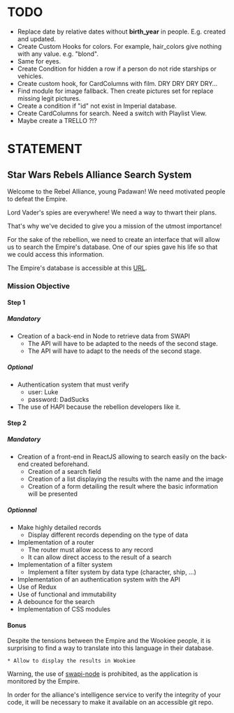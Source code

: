 # TODO

* Replace date by relative dates without **birth_year** in people. E.g. created and updated.
* Create Custom Hooks for colors. For example, hair_colors give nothing with any value. e.g. "blond".
* Same for eyes.
* Create Condition for hidden a row if a person do not ride starships or vehicles.
* Create custom hook, for CardColumns with film. DRY DRY DRY DRY…
* Find module for image fallback. Then create pictures set for replace missing legit pictures.
* Create a condition if "id" not exist in Imperial database.   
* Create CardColumns for search. Need a switch with Playlist View.
* Maybe create a TRELLO ?!?

# STATEMENT

## Star Wars Rebels Alliance Search System

Welcome to the Rebel Alliance, young Padawan!
We need motivated people to defeat the Empire.

Lord Vader's spies are everywhere!
We need a way to thwart their plans.

That's why we've decided to give you a mission of the utmost importance!

For the sake of the rebellion, we need to create an interface that will allow us to search the Empire's database.
One of our spies gave his life so that we could access this information.

The Empire's database is accessible at this [URL](https://swapi.dev/).

### Mission Objective

#### Step 1

##### Mandatory

* Creation of a back-end in Node to retrieve data from SWAPI
    * The API will have to be adapted to the needs of the second stage.
    * The API will have to adapt to the needs of the second stage.

##### Optional

* Authentication system that must verify
    * user: Luke
    * password: DadSucks
* The use of HAPI because the rebellion developers like it.

#### Step 2

##### Mandatory

* Creation of a front-end in ReactJS allowing to search easily on the back-end created beforehand.
   * Creation of a search field
   * Creation of a list displaying the results with the name and the image
   * Creation of a form detailing the result where the basic information will be presented

##### Optionnal


* Make highly detailed records
    * Display different records depending on the type of data
* Implementation of a router
    * The router must allow access to any record
    * It can allow direct access to the result of a search
* Implementation of a filter system
    * Implement a filter system by data type (character, ship, ...)
* Implementation of an authentication system with the API
* Use of Redux
* Use of functional and immutability
* A debounce for the search
* Implementation of CSS modules

#### Bonus

Despite the tensions between the Empire and the Wookiee people, it is surprising to find a way to translate into this language in their database.

    * Allow to display the results in Wookiee

Warning, the use of [swapi-node](https://www.npmjs.com/package/swapi-node) is prohibited, as the application is monitored by the Empire.

In order for the alliance's intelligence service to verify the integrity of your code, it will be necessary to make it available on an accessible git repo.
